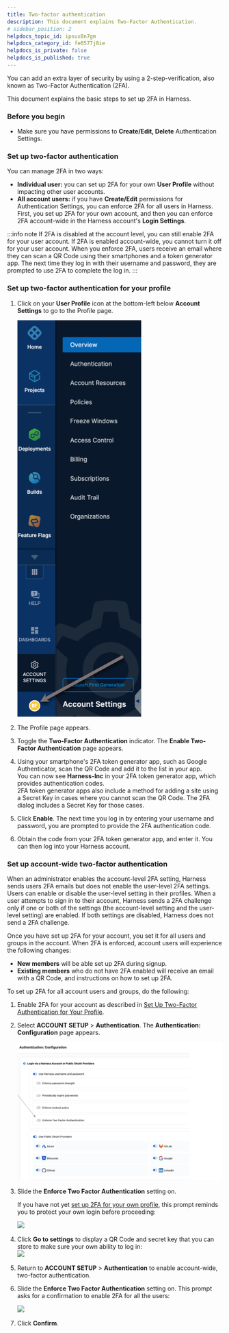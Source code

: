 ```yaml
---
title: Two-factor authentication
description: This document explains Two-Factor Authentication.
# sidebar_position: 2
helpdocs_topic_id: ipsux8n7gm
helpdocs_category_id: fe0577j8ie
helpdocs_is_private: false
helpdocs_is_published: true
---
```


You can add an extra layer of security by using a 2-step-verification, also known as Two-Factor Authentication (2FA). 

This document explains the basic steps to set up 2FA in Harness.

### Before you begin

* Make sure you have permissions to **Create/Edit, Delete** Authentication Settings.

### Set up two-factor authentication

You can manage 2FA in two ways:

* **Individual user:** you can set up 2FA for your own **User Profile** without impacting other user accounts.
* **All account users:** if you have **Create/Edit** permissions for Authentication Settings, you can enforce 2FA for all users in Harness. First, you set up 2FA for your own account, and then you can enforce 2FA account-wide in the Harness account's **Login Settings**.

:::info note
If 2FA is disabled at the account level, you can still enable 2FA for your user account. If 2FA is enabled account-wide, you cannot turn it off for your user account. When you enforce 2FA, users receive an email where they can scan a QR Code using their smartphones and a token generator app. The next time they log in with their username and password, they are prompted to use 2FA to complete the log in.
:::

### Set up two-factor authentication for your profile

1. Click on your **User Profile** icon at the bottom-left below **Account Settings** to go to the Profile page.

   ![](./static/two-factor-authentication-00.png)

2. The Profile page appears.
3. Toggle the **Two-Factor Authentication** indicator. The **Enable Two-Factor Authentication** page appears.
4. Using your smartphone's 2FA token generator app, such as Google Authenticator, scan the QR Code and add it to the list in your app.  
You can now see **Harness-Inc** in your 2FA token generator app, which provides authentication codes.  
2FA token generator apps also include a method for adding a site using a Secret Key in cases where you cannot scan the QR Code. The 2FA dialog includes a Secret Key for those cases.
5. Click **Enable**. The next time you log in by entering your username and password, you are prompted to provide the 2FA authentication code.
6. Obtain the code from your 2FA token generator app, and enter it. You can then log into your Harness account.

### Set up account-wide two-factor authentication

When an administrator enables the account-level 2FA setting, Harness sends users 2FA emails but does not enable the user-level 2FA settings. Users can enable or disable the user-level setting in their profiles. When a user attempts to sign in to their account, Harness sends a 2FA challenge only if one or both of the settings (the account-level setting and the user-level setting) are enabled. If both settings are disabled, Harness does not send a 2FA challenge.

Once you have set up 2FA for your account, you set it for all users and groups in the account. When 2FA is enforced, account users will experience the following changes:

* **New members** will be able set up 2FA during signup.
* **Existing members** who do not have 2FA enabled will receive an email with a QR Code, and instructions on how to set up 2FA.

To set up 2FA for all account users and groups, do the following:

1. Enable 2FA for your account as described in [Set Up Two-Factor Authentication for Your Profile](#set-up-two-factor-authentication-for-your-profile).
   
2. Select **ACCOUNT SETUP** > **Authentication**. The **Authentication: Configuration** page appears.  
   
   ![](./static/two-factor-authentication-01.png)

3. Slide the **Enforce Two Factor Authentication** setting on.
  
   If you have not yet [set up 2FA for your own profile](#set-up-two-factor-authentication-for-your-profile), this prompt reminds you to protect your own login before proceeding:

   ![](./static/two-factor-authentication-02.png)

4. Click **Go to settings** to display a QR Code and secret key that you can store to make sure your own ability to log in:  
![](./static/two-factor-authentication-03.png)

5. Return to **ACCOUNT SETUP** > **Authentication** to enable account-wide, two-factor authentication.
6. Slide the **Enforce Two Factor Authentication** setting on. This prompt asks for a confirmation to enable 2FA for all the users:  
   
   ![](./static/two-factor-authentication-04.png)

7. Click **Confirm**.
